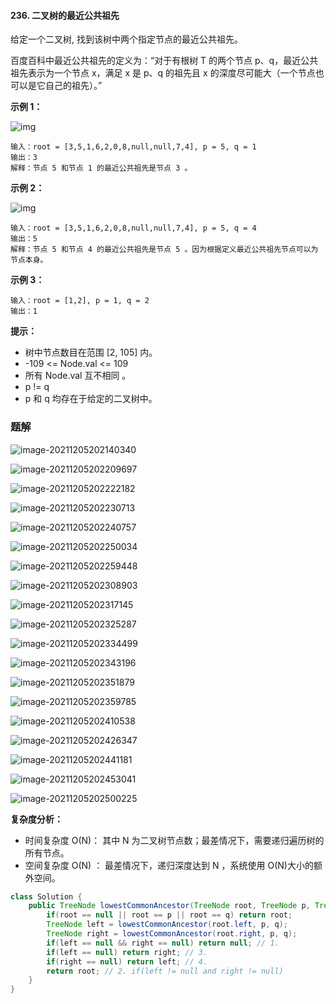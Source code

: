 #### 236. 二叉树的最近公共祖先

给定一个二叉树, 找到该树中两个指定节点的最近公共祖先。

百度百科中最近公共祖先的定义为：“对于有根树 T 的两个节点 p、q，最近公共祖先表示为一个节点 x，满足 x 是 p、q 的祖先且 x 的深度尽可能大（一个节点也可以是它自己的祖先）。”

**示例 1：**

![img](http://gitlab.wsh-study.com/xp-study/LeeteCode/-/blob/master/数据结构/基础数据结构/树/images/二叉树的最近公共祖先/1.jpg)

```shell
输入：root = [3,5,1,6,2,0,8,null,null,7,4], p = 5, q = 1
输出：3
解释：节点 5 和节点 1 的最近公共祖先是节点 3 。
```

**示例 2：**

![img](http://gitlab.wsh-study.com/xp-study/LeeteCode/-/blob/master/数据结构/基础数据结构/树/images/二叉树的最近公共祖先/2.jpg)

```shell
输入：root = [3,5,1,6,2,0,8,null,null,7,4], p = 5, q = 4
输出：5
解释：节点 5 和节点 4 的最近公共祖先是节点 5 。因为根据定义最近公共祖先节点可以为节点本身。
```

**示例 3：**

```shell
输入：root = [1,2], p = 1, q = 2
输出：1
```

**提示：**

* 树中节点数目在范围 [2, 105] 内。
* -109 <= Node.val <= 109
* 所有 Node.val 互不相同 。
* p != q
* p 和 q 均存在于给定的二叉树中。

### 题解

![image-20211205202140340](http://gitlab.wsh-study.com/xp-study/LeeteCode/-/blob/master/数据结构/基础数据结构/树/images/二叉树的最近公共祖先/3.jpg)

![image-20211205202209697](http://gitlab.wsh-study.com/xp-study/LeeteCode/-/blob/master/数据结构/基础数据结构/树/images/二叉树的最近公共祖先/4.jpg)

![image-20211205202222182](http://gitlab.wsh-study.com/xp-study/LeeteCode/-/blob/master/数据结构/基础数据结构/树/images/二叉树的最近公共祖先/5.jpg)

![image-20211205202230713](http://gitlab.wsh-study.com/xp-study/LeeteCode/-/blob/master/数据结构/基础数据结构/树/images/二叉树的最近公共祖先/6.jpg)

![image-20211205202240757](http://gitlab.wsh-study.com/xp-study/LeeteCode/-/blob/master/数据结构/基础数据结构/树/images/二叉树的最近公共祖先/7.jpg)

![image-20211205202250034](http://gitlab.wsh-study.com/xp-study/LeeteCode/-/blob/master/数据结构/基础数据结构/树/images/二叉树的最近公共祖先/8.jpg)

![image-20211205202259448](http://gitlab.wsh-study.com/xp-study/LeeteCode/-/blob/master/数据结构/基础数据结构/树/images/二叉树的最近公共祖先/9.jpg)

![image-20211205202308903](http://gitlab.wsh-study.com/xp-study/LeeteCode/-/blob/master/数据结构/基础数据结构/树/images/二叉树的最近公共祖先/10.jpg)

![image-20211205202317145](http://gitlab.wsh-study.com/xp-study/LeeteCode/-/blob/master/数据结构/基础数据结构/树/images/二叉树的最近公共祖先/11.jpg)

![image-20211205202325287](http://gitlab.wsh-study.com/xp-study/LeeteCode/-/blob/master/数据结构/基础数据结构/树/images/二叉树的最近公共祖先/12.jpg)

![image-20211205202334499](http://gitlab.wsh-study.com/xp-study/LeeteCode/-/blob/master/数据结构/基础数据结构/树/images/二叉树的最近公共祖先/13.jpg)

![image-20211205202343196](http://gitlab.wsh-study.com/xp-study/LeeteCode/-/blob/master/数据结构/基础数据结构/树/images/二叉树的最近公共祖先/14.jpg)

![image-20211205202351879](http://gitlab.wsh-study.com/xp-study/LeeteCode/-/blob/master/数据结构/基础数据结构/树/images/二叉树的最近公共祖先/15.jpg)

![image-20211205202359785](http://gitlab.wsh-study.com/xp-study/LeeteCode/-/blob/master/数据结构/基础数据结构/树/images/二叉树的最近公共祖先/16.jpg)

![image-20211205202410538](http://gitlab.wsh-study.com/xp-study/LeeteCode/-/blob/master/数据结构/基础数据结构/树/images/二叉树的最近公共祖先/17.jpg)

![image-20211205202426347](http://gitlab.wsh-study.com/xp-study/LeeteCode/-/blob/master/数据结构/基础数据结构/树/images/二叉树的最近公共祖先/18.jpg)

![image-20211205202441181](http://gitlab.wsh-study.com/xp-study/LeeteCode/-/blob/master/数据结构/基础数据结构/树/images/二叉树的最近公共祖先/19.jpg)

![image-20211205202453041](http://gitlab.wsh-study.com/xp-study/LeeteCode/-/blob/master/数据结构/基础数据结构/树/images/二叉树的最近公共祖先/20.jpg)

![image-20211205202500225](http://gitlab.wsh-study.com/xp-study/LeeteCode/-/blob/master/数据结构/基础数据结构/树/images/二叉树的最近公共祖先/21.jpg)

**复杂度分析：**

* 时间复杂度 O(N)： 其中 N 为二叉树节点数；最差情况下，需要递归遍历树的所有节点。
* 空间复杂度 O(N) ： 最差情况下，递归深度达到 N ，系统使用 O(N)大小的额外空间。

```java
class Solution {
    public TreeNode lowestCommonAncestor(TreeNode root, TreeNode p, TreeNode q) {
        if(root == null || root == p || root == q) return root;
        TreeNode left = lowestCommonAncestor(root.left, p, q);
        TreeNode right = lowestCommonAncestor(root.right, p, q);
        if(left == null && right == null) return null; // 1.
        if(left == null) return right; // 3.
        if(right == null) return left; // 4.
        return root; // 2. if(left != null and right != null)
    }
}
```

